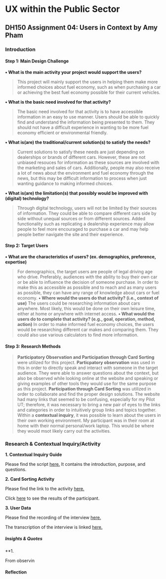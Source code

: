 # UX within the Public Sector 
## DH150 Assignment 04: Users in Context by Amy Pham 

### Introduction

#### Step 1: Main Design Challenge 
**• What is the main activity your project would support the users?**
> This project will mainly support the users in helping them make more informed choices about fuel economy, such as when purchasing a car or achieving the best fuel economy possible for their current vehicles. 

**• What is the basic need involved for that activity?**
> The basic need involved for that activity is to have accessible information in an easy to use manner. Users should be able to quickly find and understand the information being presented to them. They should not have a difficult experience in wanting to be more fuel economy efficient or environmental friendly. 

**• What is(are) the traditional/current solution(s) to satisfy the needs?**
> Current solutions to satisfy these needs are just depending on dealerships or brands of different cars. However, these are not unbiased resouces for information as these sources are involved with the marketing and sales of cars. Additionally, people may also receive a lot of news about the environment and fuel economy through the news, but this may be difficult information to process when just wanting guidance to making informed choices. 

**• What is(are) the limitation(s) that possibly would be improved with (digital) technology?**
> Through digital technology, users will not be limited by their sources of information. They could be able to compare different cars side by side without unequal sources or from different sources. Added functionality such as replicating a dealership experience may allow people to feel more encouraged to purchase a car and may help people better navigate the site and their experience.  

#### Step 2: Target Users 
**• What are the characteristics of users? (ex. demographics, preference, expertise)** 
> For demographics, the target users are people of legal driving age who drive. Preferably, audiences with the ability to buy their own car or be able to influence the decision of someone purchase. In order to make this as accessible as possible and to reach and as many users as possible, they can have any range of knowledge about cars or fuel economy. 
**• Where would the users do that activity? (i.e., context of use)**
> The users could be researching information about cars anywhere. Most likely, this would be done on their own leisure time, either at home or anywhere with internet access. 
**• What would the users do to complete that activity? (e.g., goal, operation, method, action)**
> In order to make informed fuel economy choices, the users would be researching different car makes and comparing them. They could also use various calculators to find more information. 

#### Step 3: Research Methods 
> **Participatory Observation and Participation through Card Sorting** were utilized for this project. 
> **Particpatory observation** was used in this in order to directly speak and interact with someone in the target audience. They were able to answer questions about the context, but also be observed while looking online at the website and speaking or giving examples of other tools they would use for the same purpose as this project. 
> **Participation through Card Sorting** was utilized in order to collaborate and find the proper design solutions. The website had many links that seemed to be confusing, especially for my Pilot UT; therefore, it was necessary to bring a new pair of eyes to the links and categories in order to intuitively group links and topics together. 
> Within a **contextual inquiry**, it was possible to learn about the users in their own working environment. My participant was in their room at home with their normal personal/work laptop. This would be where they would msot likely carry out the activities. 

### Research & Contextual Inquiry/Activity
**1. Contextual Inquiry Guide**

Please find the script [here.](https://docs.google.com/document/d/1x0cQBcXMqS2MgKydhJJkIGrIwVGRp-uifiKzlYnPyHc/edit?usp=sharing) It contains the introduction, purpose, and questions. 

**2. Card Sorting Activity** 

Please find the link to the activity [here.](https://ows.io/os/5c7v4f4n)

Click [here](https://drive.google.com/drive/folders/1VfBQ7aNGvWucREd8NNri20PDNRNf-wDf?usp=sharing) to see the results of the participant. 

**3. User Data** 

Please find the recording of the interview [here.](https://drive.google.com/file/d/1JZAkmsg6p2_Dt4AhY8BKIsLt6NdFx5c8/view?usp=sharing) 

The transcription of the interview is linked [here.](https://docs.google.com/document/d/1BfSFcyaIz3mp4_93gi9Huvv2ew0M4AF0zqcbXyLTgBY/edit?usp=sharing) 

##### Insights & Quotes 
**1. 
> 


From observin

#### Reflection 




 

